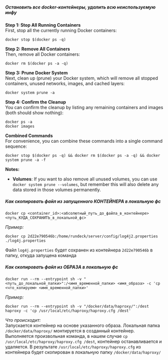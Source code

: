 ##### Остановить все docker-контейнеры, удалить всю неиспользуемую инфу
**Step 1: Stop All Running Containers**  
First, stop all the currently running Docker containers:
```
docker stop $(docker ps -q)
```
**Step 2: Remove All Containers**  
Then, remove all Docker containers:
```
docker rm $(docker ps -a -q)
```
**Step 3: Prune Docker System**  
Next, clean up (prune) your Docker system, which will remove all stopped containers, unused networks, images, and cached layers:
```
docker system prune -a
```
**Step 4: Confirm the Cleanup**  
You can confirm the cleanup by listing any remaining containers and images (both should show nothing):
```
docker ps -a
docker images
```
**Combined Commands**  
For convenience, you can combine these commands into a single command sequence:
```
docker stop $(docker ps -q) && docker rm $(docker ps -a -q) && docker system prune -a -f
```
**Notes:**  
* **Volumes**: If you want to also remove all unused volumes, you can use `docker system prune --volumes`, but remember this will also delete any data stored in those volumes permanently.  


##### Как скопировать файл из запущенного КОНТЕЙНЕРА в локальную фс
```
docker cp <container_id>:<абсолютный_путь_до_файла_в_контейнере> <путь_КУДА_СОХРАНИТЬ_в_локальной_фс>
```
*Пример:*
```
docker cp 2d22e790546b:/home/rundeck/server/config/log4j2.properties ./log4j.properties
```
Файл `log4j.properties` будет сохранен из контейнера `2d22e790546b` в папку, откуда запущена команда  


##### Как скопировать файл из ОБРАЗА в локальную фс  
```
docker run --rm --entrypoint sh -v "<путь_до_локальной_папки>":/<имя_временной_папки> <имя_образа> -c 'cp <что_копируем> <имя_временной_папки>'
```
*Пример:*  
```
docker run --rm --entrypoint sh -v "/docker/data/haproxy/":/dest haproxy -c 'cp /usr/local/etc/haproxy/haproxy.cfg /dest'
```
*Что происходит:*  
Запускается контейнер на основе указанного образа. Локальная папка `/docker/data/haproxy/` монтируется в созданный контейнер. Выполняется произвольная команда, в нашем случае `cp /usr/local/etc/haproxy/haproxy.cfg /dest`, контейнер останавливается и удаляется. В результате `/usr/local/etc/haproxy/haproxy.cfg` из контейнера будет скопирован в локальную папку `/docker/data/haproxy/`

